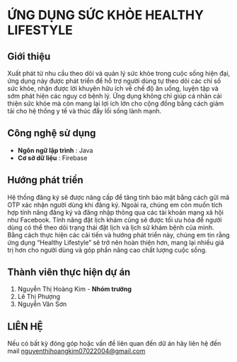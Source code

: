 # ỨNG DỤNG SỨC KHỎE HEALTHY LIFESTYLE
## Giới thiệu
  Xuất phát từ nhu cầu theo dõi và quản lý sức khỏe trong cuộc sống hiện đại, ứng dụng này được phát triển để hỗ trợ người dùng tự theo dõi các chỉ số sức khỏe, nhận được lời khuyên hữu ích về chế độ ăn uống, luyện tập và sớm phát hiện các nguy cơ bệnh lý. Ứng dụng không chỉ giúp cá nhân cải thiện sức khỏe mà còn mang lại lợi ích lớn cho cộng đồng bằng cách giảm tải cho hệ thống y tế và thúc đẩy lối sống lành mạnh.
## Công nghệ sử dụng
- **Ngôn ngữ lập trình** : Java
- **Cơ sở dữ liệu** : Firebase
## Hướng phát triển
  Hệ thống đăng ký sẽ được nâng cấp để tăng tính bảo mật bằng cách gửi mã OTP xác nhận người dùng khi đăng ký. Ngoài ra, chúng em còn muốn tích hợp tính năng đăng ký và đăng nhập thông qua các tài khoản mạng xã hội như Facebook. Tính năng đặt lịch khám cũng sẽ được tối ưu hóa để người dùng có thể theo dõi trạng thái đặt lịch và lịch sử khám bệnh của mình.
Bằng cách thực hiện các cải tiến và hướng phát triển này, chúng em tin rằng ứng dụng “Healthy Lifestyle” sẽ trở nên hoàn thiện hơn, mang lại nhiều giá trị hơn cho người dùng và góp phần nâng cao chất lượng cuộc sống.
## Thành viên thực hiện dự án
1. Nguyễn Thị Hoàng Kim - **Nhóm trưởng**
2. Lê Thị Phượng
3. Nguyễn Văn Sơn
## LIÊN HỆ
  Nếu có bất kỳ đóng góp hoặc vấn đề liên quan đến dữ án hãy liên hệ đến mail nguyenthihoangkim07022004@gmail.com
